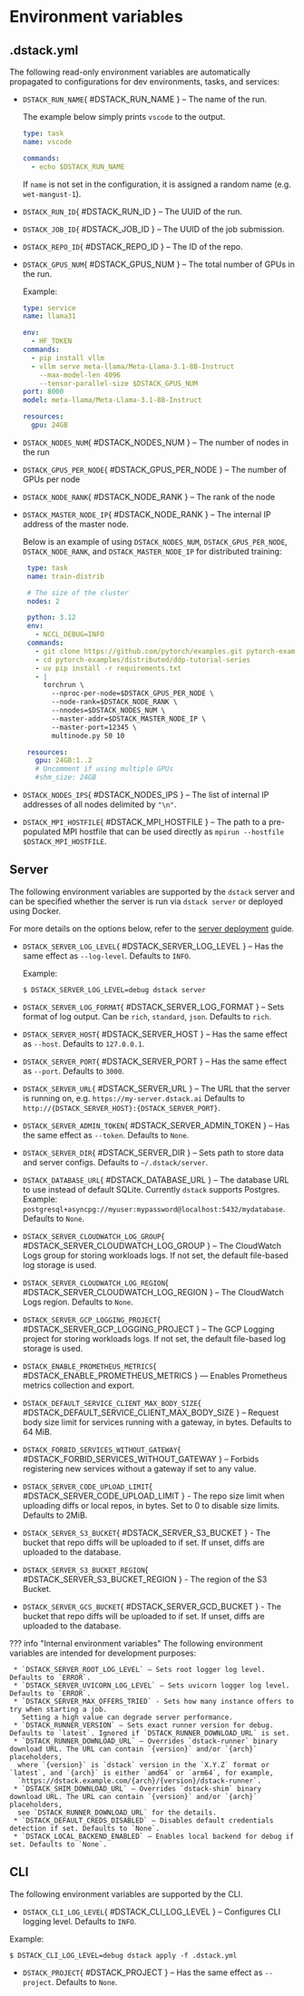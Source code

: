 # Environment variables

## .dstack.yml

The following read-only environment variables are automatically propagated to configurations for dev environments,
tasks, and services:

- `DSTACK_RUN_NAME`{ #DSTACK_RUN_NAME } – The name of the run.

     The example below simply prints `vscode` to the output.

     ```yaml
     type: task
     name: vscode

     commands:
       - echo $DSTACK_RUN_NAME
     ```

     If `name` is not set in the configuration, it is assigned a random name (e.g. `wet-mangust-1`).

- `DSTACK_RUN_ID`{ #DSTACK_RUN_ID } – The UUID of the run.
- `DSTACK_JOB_ID`{ #DSTACK_JOB_ID } – The UUID of the job submission.
- `DSTACK_REPO_ID`{ #DSTACK_REPO_ID } – The ID of the repo.
- `DSTACK_GPUS_NUM`{ #DSTACK_GPUS_NUM } – The total number of GPUs in the run.

     Example:

     ```yaml
     type: service
     name: llama31

     env:
       - HF_TOKEN
     commands:
       - pip install vllm
       - vllm serve meta-llama/Meta-Llama-3.1-8B-Instruct
         --max-model-len 4096
         --tensor-parallel-size $DSTACK_GPUS_NUM
     port: 8000
     model: meta-llama/Meta-Llama-3.1-8B-Instruct

     resources:
       gpu: 24GB
     ```

- `DSTACK_NODES_NUM`{ #DSTACK_NODES_NUM } – The number of nodes in the run
- `DSTACK_GPUS_PER_NODE`{ #DSTACK_GPUS_PER_NODE } – The number of GPUs per node
- `DSTACK_NODE_RANK`{ #DSTACK_NODE_RANK } – The rank of the node
- `DSTACK_MASTER_NODE_IP`{ #DSTACK_NODE_RANK } – The internal IP address of the master node.

     Below is an example of using `DSTACK_NODES_NUM`, `DSTACK_GPUS_PER_NODE`, `DSTACK_NODE_RANK`, and `DSTACK_MASTER_NODE_IP`
     for distributed training:

     ```yaml
      type: task
      name: train-distrib

      # The size of the cluster
      nodes: 2

      python: 3.12
      env:
        - NCCL_DEBUG=INFO
      commands:
        - git clone https://github.com/pytorch/examples.git pytorch-examples
        - cd pytorch-examples/distributed/ddp-tutorial-series
        - uv pip install -r requirements.txt
        - |
          torchrun \
            --nproc-per-node=$DSTACK_GPUS_PER_NODE \
            --node-rank=$DSTACK_NODE_RANK \
            --nnodes=$DSTACK_NODES_NUM \
            --master-addr=$DSTACK_MASTER_NODE_IP \
            --master-port=12345 \
            multinode.py 50 10

      resources:
        gpu: 24GB:1..2
        # Uncomment if using multiple GPUs
        #shm_size: 24GB
     ```

- `DSTACK_NODES_IPS`{ #DSTACK_NODES_IPS } – The list of internal IP addresses of all nodes delimited by `"\n"`.
- `DSTACK_MPI_HOSTFILE`{ #DSTACK_MPI_HOSTFILE } – The path to a pre-populated MPI hostfile that can be used directly as `mpirun --hostfile $DSTACK_MPI_HOSTFILE`.

## Server

The following environment variables are supported by the `dstack` server and can be specified whether the server is run
via `dstack server` or deployed using Docker.

For more details on the options below, refer to the [server deployment](../guides/server-deployment.md) guide.

- `DSTACK_SERVER_LOG_LEVEL`{ #DSTACK_SERVER_LOG_LEVEL } – Has the same effect as `--log-level`. Defaults to `INFO`.

     Example:

     <div class="termy">

     ```shell
     $ DSTACK_SERVER_LOG_LEVEL=debug dstack server
     ```

     </div>

- `DSTACK_SERVER_LOG_FORMAT`{ #DSTACK_SERVER_LOG_FORMAT } – Sets format of log output. Can be `rich`, `standard`, `json`. Defaults to `rich`.
- `DSTACK_SERVER_HOST`{ #DSTACK_SERVER_HOST } – Has the same effect as `--host`. Defaults to `127.0.0.1`.
- `DSTACK_SERVER_PORT`{ #DSTACK_SERVER_PORT } – Has the same effect as `--port`. Defaults to `3000`.
- `DSTACK_SERVER_URL`{ #DSTACK_SERVER_URL } – The URL that the server is running on, e.g. `https://my-server.dstack.ai` Defaults to `http://{DSTACK_SERVER_HOST}:{DSTACK_SERVER_PORT}`.
- `DSTACK_SERVER_ADMIN_TOKEN`{ #DSTACK_SERVER_ADMIN_TOKEN } – Has the same effect as `--token`. Defaults to `None`.
- `DSTACK_SERVER_DIR`{ #DSTACK_SERVER_DIR } – Sets path to store data and server configs. Defaults to `~/.dstack/server`.
- `DSTACK_DATABASE_URL`{ #DSTACK_DATABASE_URL } – The database URL to use instead of default SQLite. Currently `dstack` supports Postgres. Example: `postgresql+asyncpg://myuser:mypassword@localhost:5432/mydatabase`. Defaults to `None`.
- `DSTACK_SERVER_CLOUDWATCH_LOG_GROUP`{ #DSTACK_SERVER_CLOUDWATCH_LOG_GROUP } – The CloudWatch Logs group for storing workloads logs. If not set, the default file-based log storage is used.
- `DSTACK_SERVER_CLOUDWATCH_LOG_REGION`{ #DSTACK_SERVER_CLOUDWATCH_LOG_REGION } – The CloudWatch Logs region. Defaults to `None`.
- `DSTACK_SERVER_GCP_LOGGING_PROJECT`{ #DSTACK_SERVER_GCP_LOGGING_PROJECT } – The GCP Logging project for storing workloads logs. If not set, the default file-based log storage is used.
- `DSTACK_ENABLE_PROMETHEUS_METRICS`{ #DSTACK_ENABLE_PROMETHEUS_METRICS } — Enables Prometheus metrics collection and export.
- `DSTACK_DEFAULT_SERVICE_CLIENT_MAX_BODY_SIZE`{ #DSTACK_DEFAULT_SERVICE_CLIENT_MAX_BODY_SIZE } – Request body size limit for services running with a gateway, in bytes. Defaults to 64 MiB.
- `DSTACK_FORBID_SERVICES_WITHOUT_GATEWAY`{ #DSTACK_FORBID_SERVICES_WITHOUT_GATEWAY } – Forbids registering new services without a gateway if set to any value.
- `DSTACK_SERVER_CODE_UPLOAD_LIMIT`{ #DSTACK_SERVER_CODE_UPLOAD_LIMIT } - The repo size limit when uploading diffs or local repos, in bytes. Set to 0 to disable size limits. Defaults to 2MiB.
- `DSTACK_SERVER_S3_BUCKET`{ #DSTACK_SERVER_S3_BUCKET } - The bucket that repo diffs will be uploaded to if set. If unset, diffs are uploaded to the database.
- `DSTACK_SERVER_S3_BUCKET_REGION`{ #DSTACK_SERVER_S3_BUCKET_REGION } - The region of the S3 Bucket.
- `DSTACK_SERVER_GCS_BUCKET`{ #DSTACK_SERVER_GCD_BUCKET } - The bucket that repo diffs will be uploaded to if set. If unset, diffs are uploaded to the database.

??? info "Internal environment variables"
     The following environment variables are intended for development purposes:

     * `DSTACK_SERVER_ROOT_LOG_LEVEL` – Sets root logger log level. Defaults to `ERROR`.
     * `DSTACK_SERVER_UVICORN_LOG_LEVEL` – Sets uvicorn logger log level. Defaults to `ERROR`.
     * `DSTACK_SERVER_MAX_OFFERS_TRIED` - Sets how many instance offers to try when starting a job.
       Setting a high value can degrade server performance.
     * `DSTACK_RUNNER_VERSION` – Sets exact runner version for debug. Defaults to `latest`. Ignored if `DSTACK_RUNNER_DOWNLOAD_URL` is set.
     * `DSTACK_RUNNER_DOWNLOAD_URL` – Overrides `dstack-runner` binary download URL. The URL can contain `{version}` and/or `{arch}` placeholders,
      where `{version}` is `dstack` version in the `X.Y.Z` format or `latest`, and `{arch}` is either `amd64` or `arm64`, for example,
      `https://dstack.example.com/{arch}/{version}/dstack-runner`.
     * `DSTACK_SHIM_DOWNLOAD_URL` – Overrides `dstack-shim` binary download URL. The URL can contain `{version}` and/or `{arch}` placeholders,
      see `DSTACK_RUNNER_DOWNLOAD_URL` for the details.
     * `DSTACK_DEFAULT_CREDS_DISABLED` – Disables default credentials detection if set. Defaults to `None`.
     * `DSTACK_LOCAL_BACKEND_ENABLED` – Enables local backend for debug if set. Defaults to `None`.

## CLI

The following environment variables are supported by the CLI.

- `DSTACK_CLI_LOG_LEVEL`{ #DSTACK_CLI_LOG_LEVEL } – Configures CLI logging level. Defaults to `INFO`.

Example:

<div class="termy">

```shell
$ DSTACK_CLI_LOG_LEVEL=debug dstack apply -f .dstack.yml
```

</div>

- `DSTACK_PROJECT`{ #DSTACK_PROJECT } – Has the same effect as `--project`. Defaults to `None`.
